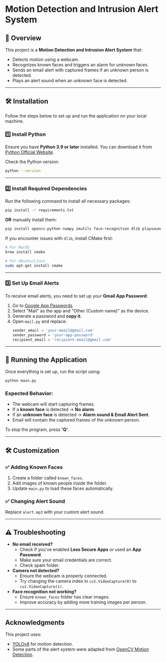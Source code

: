 # Motion Detection and Intrusion Alert System

## 📌 Overview
This project is a **Motion Detection and Intrusion Alert System** that:
- Detects motion using a webcam.
- Recognizes known faces and triggers an alarm for unknown faces.
- Sends an email alert with captured frames if an unknown person is detected.
- Plays an alert sound when an unknown face is detected.

---

## 🛠 Installation
Follow the steps below to set up and run the application on your local machine.

### 1️⃣ Install Python
Ensure you have **Python 3.9 or later** installed. You can download it from [Python Official Website](https://www.python.org/downloads/).

Check the Python version:
```bash
python --version
```

---

### 2️⃣ Install Required Dependencies
Run the following command to install all necessary packages:
```bash
pip install -r requirements.txt
```
**OR** manually install them:
```bash
pip install opencv-python numpy imutils face-recognition dlib playsound smtplib
```

If you encounter issues with `dlib`, install CMake first:
```bash
# For MacOS
brew install cmake

# For Ubuntu/Linux
sudo apt-get install cmake
```

---

### 3️⃣ Set Up Email Alerts
To receive email alerts, you need to set up your **Gmail App Password**:

1. Go to [Google App Passwords](https://myaccount.google.com/apppasswords).
2. Select "Mail" as the app and "Other (Custom name)" as the device.
3. Generate a password and **copy it**.
4. Open `mail.py` and replace:
   ```python
   sender_email = 'your-email@gmail.com'
   sender_password = 'your-app-password'
   recipient_email = 'recipient-email@gmail.com'
   ```

---

## 🚀 Running the Application
Once everything is set up, run the script using:
```bash
python main.py
```

### Expected Behavior:
- The webcam will start capturing frames.
- If a **known face** is detected → **No alarm**.
- If an **unknown face** is detected → **Alarm sound & Email Alert Sent**.
- Email will contain the captured frames of the unknown person.

To stop the program, press **'Q'**.

---

## 🛠 Customization
### ✅ Adding Known Faces
1. Create a folder called `known_faces`.
2. Add images of known people inside the folder.
3. Update `main.py` to load these faces automatically.

### ✅ Changing Alert Sound
Replace `alert.mp3` with your custom alert sound.

---

## ⚠️ Troubleshooting
- **No email received?**
  - Check if you've enabled **Less Secure Apps** or used an **App Password**.
  - Make sure your email credentials are correct.
  - Check spam folder.
- **Camera not detected?**
  - Ensure the webcam is properly connected.
  - Try changing the camera index in `cv2.VideoCapture(0)` to `cv2.VideoCapture(1)`.
- **Face recognition not working?**
  - Ensure `known_faces` folder has clear images.
  - Improve accuracy by adding more training images per person.

---

## Acknowledgments
This project uses:
- [YOLOv8](https://github.com/ultralytics/yolov8) for motion detection.
- Some parts of the alert system were adapted from [OpenCV Motion Detection](https://github.com/opencv/opencv).
